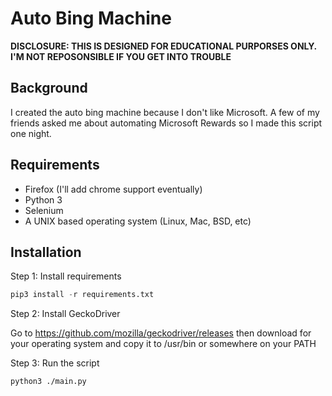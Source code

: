 # Auto Bing Machine
**DISCLOSURE: THIS IS DESIGNED FOR EDUCATIONAL PURPORSES ONLY. I'M NOT REPOSONSIBLE IF YOU GET INTO TROUBLE**
## Background
I created the auto bing machine because I don't like Microsoft. A few of my friends asked me about automating Microsoft Rewards so I made this script one night.
## Requirements
- Firefox (I'll add chrome support eventually)
- Python 3
- Selenium
- A UNIX based operating system (Linux, Mac, BSD, etc)

## Installation
Step 1: Install requirements

```python
pip3 install -r requirements.txt
```
Step 2: Install GeckoDriver

Go to https://github.com/mozilla/geckodriver/releases then download for your operating system and copy it to /usr/bin or somewhere on your PATH

Step 3: Run the script

```bash
python3 ./main.py
```
